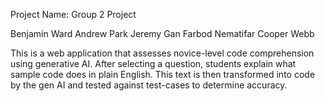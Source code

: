 Project Name: Group 2 Project

Benjamin Ward
Andrew Park
Jeremy Gan
Farbod Nematifar
Cooper Webb

This is a web application that assesses novice-level code comprehension using generative AI. After selecting a question, students explain what sample code does in plain English. This text is then transformed into code by the gen AI and tested against test-cases to determine accuracy.
